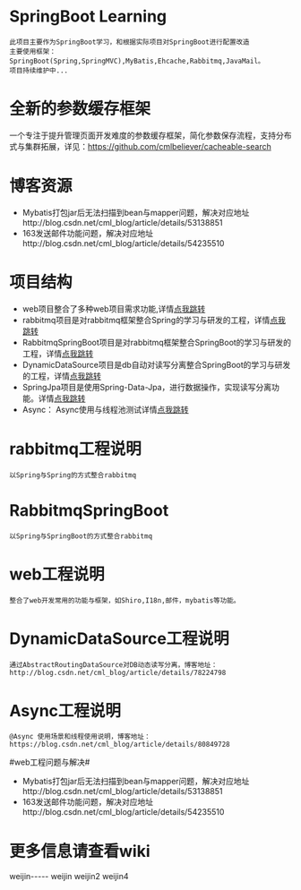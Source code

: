 # SpringBoot Learning #

    此项目主要作为SpringBoot学习，和根据实际项目对SpringBoot进行配置改造
    主要使用框架：SpringBoot(Spring,SpringMVC),MyBatis,Ehcache,Rabbitmq,JavaMail。
    项目持续维护中...

# 全新的参数缓存框架

一个专注于提升管理页面开发难度的参数缓存框架，简化参数保存流程，支持分布式与集群拓展，详见：https://github.com/cmlbeliever/cacheable-search

# 博客资源 #
- Mybatis打包jar后无法扫描到bean与mapper问题，解决对应地址http://blog.csdn.net/cml_blog/article/details/53138851
- 163发送邮件功能问题，解决对应地址http://blog.csdn.net/cml_blog/article/details/54235510

# 项目结构 #
- web项目整合了多种web项目需求功能,详情[点我跳转](../../tree/master/web "点我跳转")
- rabbitmq项目是对rabbitmq框架整合Spring的学习与研发的工程，详情[点我跳转](../../tree/master/rabbitmq "点我跳转")
- RabbitmqSpringBoot项目是对rabbitmq框架整合SpringBoot的学习与研发的工程，详情[点我跳转](../../tree/master/RabbitmqSpringBoot "点我跳转")
- DynamicDataSource项目是db自动对读写分离整合SpringBoot的学习与研发的工程，详情[点我跳转](../../tree/master/DynamicDataSource "点我跳转")
- SpringJpa项目是使用Spring-Data-Jpa，进行数据操作，实现读写分离功能。详情[点我跳转](../../tree/master/SpringJpa "点我跳转")
- Async： Async使用与线程池测试详情[点我跳转](../../tree/master/Async "点我跳转")

# rabbitmq工程说明 #
    以Spring与Spring的方式整合rabbitmq

# RabbitmqSpringBoot #
    以Spring与SpringBoot的方式整合rabbitmq

# web工程说明 #
    整合了web开发常用的功能与框架，如Shiro,I18n,邮件，mybatis等功能。

# DynamicDataSource工程说明 #
    通过AbstractRoutingDataSource对DB动态读写分离，博客地址：http://blog.csdn.net/cml_blog/article/details/78224798

# Async工程说明 #
    @Async 使用场景和线程使用说明，博客地址：https://blog.csdn.net/cml_blog/article/details/80849728

#web工程问题与解决#
- Mybatis打包jar后无法扫描到bean与mapper问题，解决对应地址http://blog.csdn.net/cml_blog/article/details/53138851
- 163发送邮件功能问题，解决对应地址http://blog.csdn.net/cml_blog/article/details/54235510


# 更多信息请查看wiki #
  
weijin-----
weijin
weijin2
weijin4
